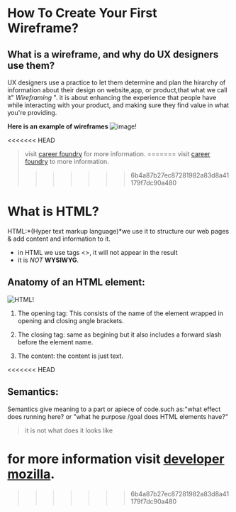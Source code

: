 # How To Create Your First Wireframe?


## What is a wireframe, and why do UX designers use them?

UX designers use a practice to let them determine and plan the hirarchy of information about their design on website,app, or product,that what we call it" *Wireframing* ".
it is about enhancing the experience that people have while interacting with your product, and making sure they find value in what you're providing.



**Here is an example of wireframes**
![image!](https://d33wubrfki0l68.cloudfront.net/dbb80f2f6a5dafa25f702ad00bc429057fb59cec/52716/en/blog/uploads/versions/samuel-student-wireframe---x----972-715x---.png)


<<<<<<< HEAD
>visit [career foundry](https://careerfoundry.com/en/blog/ux-design/how-to-create-your-first-wireframe/) for more information.
=======
>visit [career foundry](https://careerfoundry.com/en/blog/ux-design/how-to-create-your-first-wireframe/) to more information.
>>>>>>> 6b4a87b27ec87281982a83d8a41179f7dc90a480


# What is HTML?
HTML:*(Hyper text markup language)*we use it to structure our web pages & add content and information to it.

* in HTML we use tags <>, it will not appear in the result 
* it is _NOT_ **WYSIWYG**.

## Anatomy of an HTML element:
![HTML!](https://developer.mozilla.org/en-US/docs/Learn/Getting_started_with_the_web/HTML_basics/grumpy-cat-small.png)


1. The opening tag: This consists of the name of the element  wrapped in opening and closing angle brackets. 

2. The closing tag: same as begining but it also includes a forward slash before the element name. 
3. The content: the content  is just text. 

<<<<<<< HEAD

## Semantics:
Semantics give meaning to a part or apiece of code.such as:"what effect does running here? or "what he purpose /goal does HTML elements have?"
>it is not what does it looks like

for more information visit [developer mozilla](https://developer.mozilla.org/en-US/docs/Glossary/Semantics).
=======
>>>>>>> 6b4a87b27ec87281982a83d8a41179f7dc90a480

